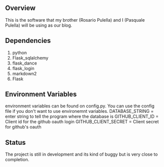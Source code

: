 ## Overview 
This is the software that my brother (Rosario Pulella) and I (Pasquale Pulella) will be using as our blog.

## Dependencies
1. python
2. Flask_sqlalchemy
3. flask_dance
4. flask_login
5. markdown2
6. Flask

## Environment Variables
environment variables can be found on config.py. You can use the config file if you don't want to use environemnt variables.
DATABASE_STRING = enter string to tell the program where the database is
GITHUB_CLIENT_ID = Client id for the github oauth login
GITHUB_CLIENT_SECRET = Client secret for github's oauth

## Status
The project is still in development and its kind of buggy but is very close to completion. 
